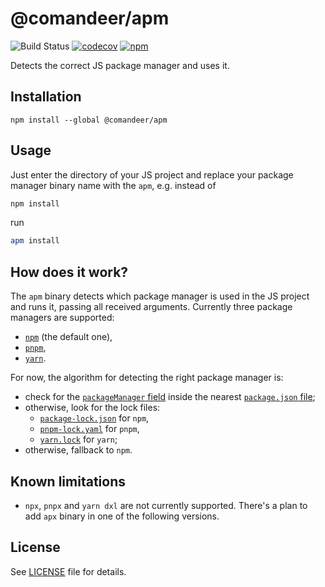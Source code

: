 # @comandeer/apm

![Build Status](https://github.com/Comandeer/apm/workflows/CI/badge.svg) [![codecov](https://codecov.io/gh/Comandeer/apm/branch/main/graph/badge.svg)](https://codecov.io/gh/Comandeer/apm) [![npm ](https://img.shields.io/npm/v/@comandeer/apm.svg)](https://npmjs.com/package/@comandeer/apm)

Detects the correct JS package manager and uses it.

## Installation

```shell
npm install --global @comandeer/apm
```

## Usage

Just enter the directory of your JS project and replace your package manager binary name with the `apm`, e.g. instead of

```bash
npm install
```

run

```bash
apm install
```

## How does it work?

The `apm` binary detects which package manager is used in the JS project and runs it, passing all received arguments. Currently three package managers are supported:

* [`npm`](https://github.com/npm/cli) (the default one),
* [`pnpm`](https://pnpm.io/),
* [`yarn`](https://yarnpkg.com/).

For now, the algorithm for detecting the right package manager is:

* check for the [`packageManager` field](https://nodejs.org/api/packages.html#packagemanager) inside the nearest [`package.json` file](https://docs.npmjs.com/files/package.json/);
* otherwise, look for the lock files:
	* [`package-lock.json`](https://docs.npmjs.com/cli/v8/configuring-npm/package-lock-json) for `npm`,
	* [`pnpm-lock.yaml`](https://pnpm.io/git#lockfiles) for `pnpm`,
	* [`yarn.lock`](https://classic.yarnpkg.com/lang/en/docs/yarn-lock/) for `yarn`;
* otherwise, fallback to `npm`.

## Known limitations

* `npx`, `pnpx` and `yarn dxl` are not currently supported. There's a plan to add `apx` binary in one of the following versions.

## License

See [LICENSE](./LICENSE) file for details.
